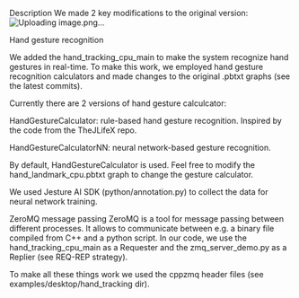 
Description
We made 2 key modifications to the original version:
![Uploading image.png…]()

Hand gesture recognition


We added the hand_tracking_cpu_main to make the system recognize hand gestures in real-time. To make this work, we employed hand gesture recognition calculators and made changes to the original .pbtxt graphs (see the latest commits).

Currently there are 2 versions of hand gesture calculcator:

HandGestureCalculator: rule-based hand gesture recognition. Inspired by the code from the TheJLifeX repo.

HandGestureCalculatorNN: neural network-based gesture recognition.

By default, HandGestureCalculator is used. Feel free to modify the hand_landmark_cpu.pbtxt graph to change the gesture calculator.

We used Jesture AI SDK (python/annotation.py) to collect the data for neural network training.

ZeroMQ message passing
ZeroMQ is a tool for message passing between different processes. It allows to communicate between e.g. a binary file compiled from C++ and a python script. In our code, we use the hand_tracking_cpu_main as a Requester and the zmq_server_demo.py as a Replier (see REQ-REP strategy).

To make all these things work we used the cppzmq header files (see examples/desktop/hand_tracking dir).
